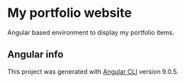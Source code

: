 # My portfolio website

Angular based environment to display my portfolio items.

## Angular info
This project was generated with [Angular CLI](https://github.com/angular/angular-cli) version 9.0.5.
